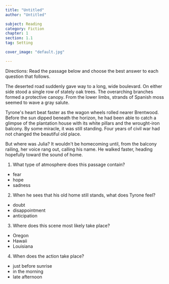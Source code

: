 ```yaml
---
title: "Untitled"
author: "Untitled"

subject: Reading
category: Fiction
chapter: 1
section: 1.1
tag: Setting

cover_image: "default.jpg"

---
```

Directions: Read the passage below and choose the best answer to each question that follows.

The deserted road suddenly gave way to a long, wide boulevard. On either side stood a single row of stately oak trees. The overarching branches formed a protective canopy. From the lower limbs, strands of Spanish moss seemed to wave a gray salute.

Tyrone's heart beat faster as the wagon wheels rolled nearer Brentwood. Before the sun dipped beneath the horizon, he had been able to catch a glimpse of the plantation house with its white pillars and the wrought-iron balcony. By some miracle, it was still standing. Four years of civil war had not changed the beautiful old place.

But where was Julia? It wouldn't be homecoming until, from the balcony railing, her voice rang out, calling his name. He walked faster, heading hopefully toward the sound of home.

 1. What type of atmosphere does this passage contain?

 * fear
 * hope
 * sadness

 2. When he sees that his old home still stands, what does Tyrone feel?

 * doubt
 * disappointment
 * anticipation

 3. Where does this scene most likely take place?

 * Oregon
 * Hawaii
 * Louisiana

 4. When does the action take place?

 * just before sunrise
 * in the morning
 * late afternoon
